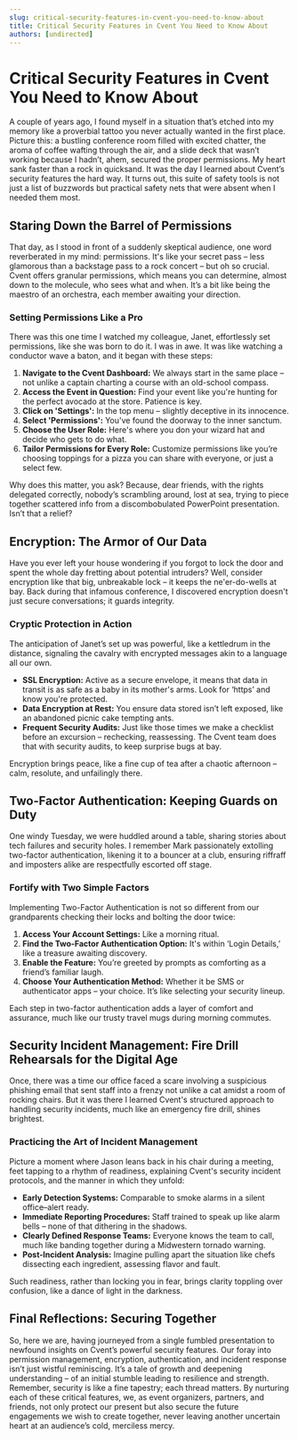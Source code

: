 ```yaml
---
slug: critical-security-features-in-cvent-you-need-to-know-about
title: Critical Security Features in Cvent You Need to Know About
authors: [undirected]
---
```



# Critical Security Features in Cvent You Need to Know About

A couple of years ago, I found myself in a situation that’s etched into my memory like a proverbial tattoo you never actually wanted in the first place. Picture this: a bustling conference room filled with excited chatter, the aroma of coffee wafting through the air, and a slide deck that wasn’t working because I hadn’t, ahem, secured the proper permissions. My heart sank faster than a rock in quicksand. It was the day I learned about Cvent’s security features the hard way. It turns out, this suite of safety tools is not just a list of buzzwords but practical safety nets that were absent when I needed them most.

## Staring Down the Barrel of Permissions

That day, as I stood in front of a suddenly skeptical audience, one word reverberated in my mind: permissions. It's like your secret pass – less glamorous than a backstage pass to a rock concert – but oh so crucial. Cvent offers granular permissions, which means you can determine, almost down to the molecule, who sees what and when. It’s a bit like being the maestro of an orchestra, each member awaiting your direction.

### Setting Permissions Like a Pro

There was this one time I watched my colleague, Janet, effortlessly set permissions, like she was born to do it. I was in awe. It was like watching a conductor wave a baton, and it began with these steps:

1. **Navigate to the Cvent Dashboard:** We always start in the same place – not unlike a captain charting a course with an old-school compass.
2. **Access the Event in Question:** Find your event like you're hunting for the perfect avocado at the store. Patience is key.
3. **Click on 'Settings':** In the top menu – slightly deceptive in its innocence.
4. **Select 'Permissions':** You've found the doorway to the inner sanctum.
5. **Choose the User Role:** Here's where you don your wizard hat and decide who gets to do what.
6. **Tailor Permissions for Every Role:** Customize permissions like you’re choosing toppings for a pizza you can share with everyone, or just a select few. 

Why does this matter, you ask? Because, dear friends, with the rights delegated correctly, nobody’s scrambling around, lost at sea, trying to piece together scattered info from a discombobulated PowerPoint presentation. Isn’t that a relief?

## Encryption: The Armor of Our Data

Have you ever left your house wondering if you forgot to lock the door and spent the whole day fretting about potential intruders? Well, consider encryption like that big, unbreakable lock – it keeps the ne'er-do-wells at bay. Back during that infamous conference, I discovered encryption doesn't just secure conversations; it guards integrity.

### Cryptic Protection in Action

The anticipation of Janet’s set up was powerful, like a kettledrum in the distance, signaling the cavalry with encrypted messages akin to a language all our own.

- **SSL Encryption:** Active as a secure envelope, it means that data in transit is as safe as a baby in its mother's arms. Look for ‘https’ and know you're protected.  
- **Data Encryption at Rest:** You ensure data stored isn’t left exposed, like an abandoned picnic cake tempting ants.
- **Frequent Security Audits:** Just like those times we make a checklist before an excursion – rechecking, reassessing. The Cvent team does that with security audits, to keep surprise bugs at bay.
  
Encryption brings peace, like a fine cup of tea after a chaotic afternoon – calm, resolute, and unfailingly there.

## Two-Factor Authentication: Keeping Guards on Duty

One windy Tuesday, we were huddled around a table, sharing stories about tech failures and security holes. I remember Mark passionately extolling two-factor authentication, likening it to a bouncer at a club, ensuring riffraff and imposters alike are respectfully escorted off stage.

### Fortify with Two Simple Factors

Implementing Two-Factor Authentication is not so different from our grandparents checking their locks and bolting the door twice:

1. **Access Your Account Settings:** Like a morning ritual.
2. **Find the Two-Factor Authentication Option:** It's within ‘Login Details,’ like a treasure awaiting discovery.
3. **Enable the Feature:** You’re greeted by prompts as comforting as a friend’s familiar laugh.
4. **Choose Your Authentication Method:** Whether it be SMS or authenticator apps – your choice. It’s like selecting your security lineup.
  
Each step in two-factor authentication adds a layer of comfort and assurance, much like our trusty travel mugs during morning commutes.

## Security Incident Management: Fire Drill Rehearsals for the Digital Age

Once, there was a time our office faced a scare involving a suspicious phishing email that sent staff into a frenzy not unlike a cat amidst a room of rocking chairs. But it was there I learned Cvent's structured approach to handling security incidents, much like an emergency fire drill, shines brightest.

### Practicing the Art of Incident Management

Picture a moment where Jason leans back in his chair during a meeting, feet tapping to a rhythm of readiness, explaining Cvent's security incident protocols, and the manner in which they unfold:

- **Early Detection Systems:** Comparable to smoke alarms in a silent office–alert ready.
- **Immediate Reporting Procedures:** Staff trained to speak up like alarm bells – none of that dithering in the shadows.
- **Clearly Defined Response Teams:** Everyone knows the team to call, much like banding together during a Midwestern tornado warning.
- **Post-Incident Analysis:** Imagine pulling apart the situation like chefs dissecting each ingredient, assessing flavor and fault.
  
Such readiness, rather than locking you in fear, brings clarity toppling over confusion, like a dance of light in the darkness.

## Final Reflections: Securing Together

So, here we are, having journeyed from a single fumbled presentation to newfound insights on Cvent’s powerful security features. Our foray into permission management, encryption, authentication, and incident response isn’t just wistful reminiscing. It’s a tale of growth and deepening understanding – of an initial stumble leading to resilience and strength. Remember, security is like a fine tapestry; each thread matters. By nurturing each of these critical features, we, as event organizers, partners, and friends, not only protect our present but also secure the future engagements we wish to create together, never leaving another uncertain heart at an audience’s cold, merciless mercy.